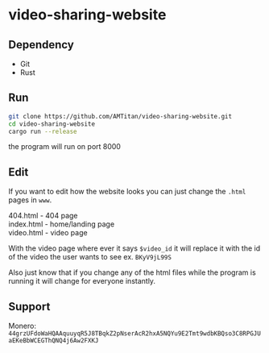 # video-sharing-website

## Dependency

- Git
- Rust

## Run

```sh
git clone https://github.com/AMTitan/video-sharing-website.git
cd video-sharing-website
cargo run --release
```

the program will run on port 8000

## Edit

If you want to edit how the website looks you can just change the `.html` pages in `www`.

404.html - 404 page  
index.html - home/landing page  
video.html - video page  

With the video page where ever it says `$video_id` it will replace it with the id of the video the user wants to see ex. `BKyV9jL99S`

Also just know that if you change any of the html files while the program is running it will change for everyone instantly.

## Support

Monero: `44grzUFdoWaHQAAquuyqR5J8TBqkZ2pNserAcR2hxA5NQYu9E2Tmt9wdbKBQso3C8RPGJUaEKeBbWCEGThQNQ4j6Aw2FXKJ`
